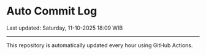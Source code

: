 # Auto Commit Log

Last updated: Saturday, 11-10-2025 18:09 WIB

---

This repository is automatically updated every hour using GitHub Actions.
